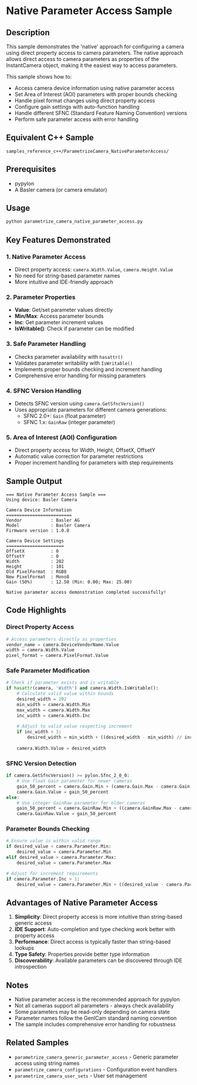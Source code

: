 # Native Parameter Access Sample

## Description
This sample demonstrates the 'native' approach for configuring a camera using direct property access to camera parameters. The native approach allows direct access to camera parameters as properties of the InstantCamera object, making it the easiest way to access parameters.

This sample shows how to:
- Access camera device information using native parameter access
- Set Area of Interest (AOI) parameters with proper bounds checking
- Handle pixel format changes using direct property access
- Configure gain settings with auto-function handling
- Handle different SFNC (Standard Feature Naming Convention) versions
- Perform safe parameter access with error handling

## Equivalent C++ Sample
`samples_reference_c++/ParametrizeCamera_NativeParameterAccess/`

## Prerequisites
- pypylon
- A Basler camera (or camera emulator)

## Usage
```bash
python parametrize_camera_native_parameter_access.py
```

## Key Features Demonstrated

### 1. Native Parameter Access
- Direct property access: `camera.Width.Value`, `camera.Height.Value`
- No need for string-based parameter names
- More intuitive and IDE-friendly approach

### 2. Parameter Properties
- **Value**: Get/set parameter values directly
- **Min/Max**: Access parameter bounds
- **Inc**: Get parameter increment values
- **IsWritable()**: Check if parameter can be modified

### 3. Safe Parameter Handling
- Checks parameter availability with `hasattr()`
- Validates parameter writability with `IsWritable()`
- Implements proper bounds checking and increment handling
- Comprehensive error handling for missing parameters

### 4. SFNC Version Handling
- Detects SFNC version using `camera.GetSfncVersion()`
- Uses appropriate parameters for different camera generations:
  - SFNC 2.0+: `Gain` (float parameter)
  - SFNC 1.x: `GainRaw` (integer parameter)

### 5. Area of Interest (AOI) Configuration
- Direct property access for Width, Height, OffsetX, OffsetY
- Automatic value correction for parameter restrictions
- Proper increment handling for parameters with step requirements

## Sample Output
```
=== Native Parameter Access Sample ===
Using device: Basler Camera

Camera Device Information
=========================
Vendor           : Basler AG
Model            : Basler Camera
Firmware version : 1.0.0

Camera Device Settings
======================
OffsetX          : 0
OffsetY          : 0
Width            : 202
Height           : 101
Old PixelFormat  : RGB8
New PixelFormat  : Mono8
Gain (50%)       : 12.50 (Min: 0.00; Max: 25.00)

Native parameter access demonstration completed successfully!
```

## Code Highlights

### Direct Property Access
```python
# Access parameters directly as properties
vendor_name = camera.DeviceVendorName.Value
width = camera.Width.Value
pixel_format = camera.PixelFormat.Value
```

### Safe Parameter Modification
```python
# Check if parameter exists and is writable
if hasattr(camera, 'Width') and camera.Width.IsWritable():
    # Calculate valid value within bounds
    desired_width = 202
    min_width = camera.Width.Min
    max_width = camera.Width.Max
    inc_width = camera.Width.Inc
    
    # Adjust to valid value respecting increment
    if inc_width > 1:
        desired_width = min_width + ((desired_width - min_width) // inc_width) * inc_width
    
    camera.Width.Value = desired_width
```

### SFNC Version Detection
```python
if camera.GetSfncVersion() >= pylon.Sfnc_2_0_0:
    # Use float Gain parameter for newer cameras
    gain_50_percent = camera.Gain.Min + (camera.Gain.Max - camera.Gain.Min) * 0.5
    camera.Gain.Value = gain_50_percent
else:
    # Use integer GainRaw parameter for older cameras
    gain_50_percent = camera.GainRaw.Min + ((camera.GainRaw.Max - camera.GainRaw.Min) // 2)
    camera.GainRaw.Value = gain_50_percent
```

### Parameter Bounds Checking
```python
# Ensure value is within valid range
if desired_value < camera.Parameter.Min:
    desired_value = camera.Parameter.Min
elif desired_value > camera.Parameter.Max:
    desired_value = camera.Parameter.Max

# Adjust for increment requirements
if camera.Parameter.Inc > 1:
    desired_value = camera.Parameter.Min + ((desired_value - camera.Parameter.Min) // camera.Parameter.Inc) * camera.Parameter.Inc
```

## Advantages of Native Parameter Access

1. **Simplicity**: Direct property access is more intuitive than string-based generic access
2. **IDE Support**: Auto-completion and type checking work better with property access
3. **Performance**: Direct access is typically faster than string-based lookups
4. **Type Safety**: Properties provide better type information
5. **Discoverability**: Available parameters can be discovered through IDE introspection

## Notes
- Native parameter access is the recommended approach for pypylon
- Not all cameras support all parameters - always check availability
- Some parameters may be read-only depending on camera state
- Parameter names follow the GenICam standard naming convention
- The sample includes comprehensive error handling for robustness

## Related Samples
- `parametrize_camera_generic_parameter_access` - Generic parameter access using string names
- `parametrize_camera_configurations` - Configuration event handlers
- `parametrize_camera_user_sets` - User set management 